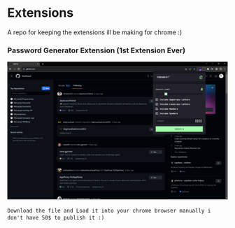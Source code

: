 # Extensions

A repo for keeping the extensions ill be making for chrome :)

### Password Generator Extension (1st Extension Ever)

![Design preview for the Password generator app](./desktop-view.png)

    Download the file and Load it into your chrome browser manually i don't have 50$ to publish it :)
